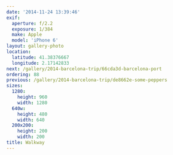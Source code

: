 ```yaml
---
date: '2014-11-24 13:39:46'
exif:
  aperture: f/2.2
  exposure: 1/384
  make: Apple
  model: 'iPhone 6'
layout: gallery-photo
location:
  latitude: 41.38376667
  longitude: 2.17142833
next: /gallery/2014-barcelona-trip/66cda3d-barcelona-port
ordering: 88
previous: /gallery/2014-barcelona-trip/de8662e-some-peppers
sizes:
  1280:
    height: 960
    width: 1280
  640w:
    height: 480
    width: 640
  200x200:
    height: 200
    width: 200
title: Walkway
---
```

